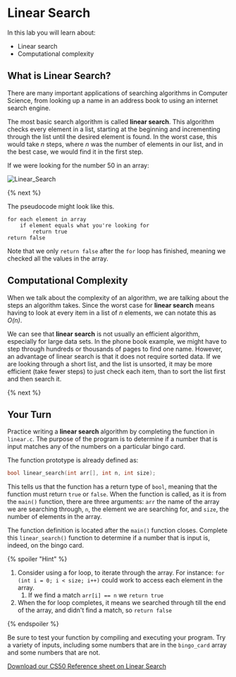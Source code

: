 # Linear Search

In this lab you will learn about:

- Linear search
- Computational complexity

## What is Linear Search?

There are many important applications of searching algorithms in Computer Science, from looking up a name in an address book to using an internet search engine.

The most basic search algorithm is called **linear search**. This algorithm checks every element in a list, starting at the beginning and incrementing through the list until the desired element is found. In the worst case, this would take *n* steps, where *n* was the number of elements in our list, and in the best case, we would find it in the first step.

If we were looking for the number 50 in an array:

![Linear_Search](http://labs.cs50nestm.net/linear_search.gif)

{% next %}

The pseudocode might look like this.

```
for each element in array
    if element equals what you're looking for
        return true
return false
```

Note that we only `return false` after the `for` loop has finished, meaning we checked all the values in the array.


## Computational Complexity

When we talk about the complexity of an algorithm, we are talking about the steps an algorithm takes. Since the worst case for **linear search** means having to look at every item in a list of *n* elements, we can notate this as *O(n)*.

We can see that **linear search** is not usually an efficient algorithm, especially for large data sets. In the phone book example, we might have to step through hundreds or thousands of pages to find one name. However, an advantage of linear search is that it does not require sorted data. If we are looking through a short list, and the list is unsorted, it may be more efficient (take fewer steps) to just check each item, than to sort the list first and then search it.

{% next %}

## Your Turn

Practice writing a **linear search** algorithm by completing the function in `linear.c`. The purpose of the program is to determine if a number that is input matches any of the numbers on a particular bingo card.

The function prototype is already defined as:

```c
bool linear_search(int arr[], int n, int size);
```

This tells us that the function has a return type of `bool`, meaning that the function must return `true` or `false`. When the function is called, as it is from the `main()` function, there are three arguments: `arr` the name of the array we are searching through, `n`, the element we are searching for, and `size`, the number of elements in the array.

The function definition is located after the `main()` function closes. Complete this `linear_search()` function to determine if a number that is input is, indeed, on the bingo card.

{% spoiler "Hint" %}

1. Consider using a for loop, to iterate through the array. For instance: `for (int i = 0; i < size; i++)` could work to access each element in the array.
    1. If we find a match  `arr[i] == n` we `return true`
2. When the for loop completes, it means we searched through till the end of the array, and didn't find a match, so `return false`    

{% endspoiler %}

Be sure to test your function by compiling and executing your program. Try a variety of inputs, including some numbers that are in the `bingo_card` array and some numbers that are not.


[Download our CS50 Reference sheet on Linear Search](https://ap.cs50.school/assets/pdfs/unit3/linear_search.pdf)
